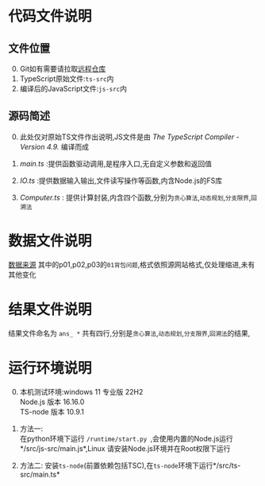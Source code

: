 # 代码文件说明
## 文件位置
0. Git如有需要请拉取[远程仓库](https://github.com/sandwools/project)
1. TypeScript原始文件:`ts-src`内
2. 编译后的JavaScript文件:`js-src`内

## 源码简述
0. 此处仅对原始TS文件作出说明,JS文件是由 *The TypeScript Compiler - Version 4.9.* 编译而成

1. *main.ts* :提供函数驱动调用,是程序入口,无自定义参数和返回值

2. *IO.ts* :提供数据输入输出,文件读写操作等函数,内含Node.js的FS库

3. *Computer.ts* : 提供计算封装,内含四个函数,分别为`贪心算法`,`动态规划`,`分支限界`,`回溯法`

# 数据文件说明
[数据来源](https://people.sc.fsu.edu/~jburkardt/datasets/knapsack_01/knapsack_01.html)
其中的p01,p02,p03的`01背包问题`,格式依照源网站格式,仅处理缩进,未有其他变化

# 结果文件说明
结果文件命名为 `ans_ *` 共有四行,分别是`贪心算法`,`动态规划`,`分支限界`,`回溯法`的结果,


# 运行环境说明
0. 本机测试环境:windows 11 专业版 22H2  
    Node.js 版本 16.16.0  
    TS-node 版本 10.9.1
1. 方法一:  
在python环境下运行 ` /runtime/start.py  `,会使用内置的Node.js运行*/src/js-src/main.js*,Linux 请安装Node.js环境并在Root权限下运行

2. 方法二:
安装`ts-node`(前置依赖包括TSC),在`ts-node`环境下运行*/src/ts-src/main.ts*